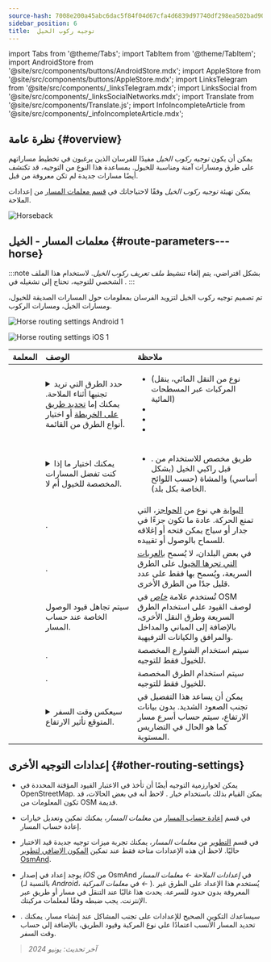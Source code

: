 ```yaml
---
source-hash: 7008e200a45abc6dac5f84f04d67cfa4d6839d97740df298ea502bad90aec24d
sidebar_position: 6
title:  توجيه ركوب الخيل
---
```

import Tabs from '@theme/Tabs';
import TabItem from '@theme/TabItem';
import AndroidStore from '@site/src/components/buttons/AndroidStore.mdx';
import AppleStore from '@site/src/components/buttons/AppleStore.mdx';
import LinksTelegram from '@site/src/components/_linksTelegram.mdx';
import LinksSocial from '@site/src/components/_linksSocialNetworks.mdx';
import Translate from '@site/src/components/Translate.js';
import InfoIncompleteArticle from '@site/src/components/_infoIncompleteArticle.mdx';



## نظرة عامة {#overview}

يمكن أن يكون *توجيه ركوب الخيل* مفيدًا للفرسان الذين يرغبون في تخطيط مساراتهم على طرق ومسارات آمنة ومناسبة للخيول. بمساعدة هذا النوع من التوجيه، قد تكتشف أيضًا مسارات جديدة لم تكن معروفة من قبل.

يمكن تهيئة *توجيه ركوب الخيل* وفقًا لاحتياجاتك في [قسم معلمات المسار](../guidance/navigation-settings.md#route-parameters) من إعدادات الملاحة.

![Horseback](@site/static/img/navigation/routing/horseback_routing_overview.png)


## معلمات المسار - الخيل {#route-parameters---horse}

:::note
بشكل افتراضي، يتم إلغاء تنشيط *ملف تعريف ركوب الخيل*. لاستخدام هذا الملف الشخصي للتوجيه، تحتاج إلى تشغيله في *<Translate android="true" ids="shared_string_menu,shared_string_settings,application_profiles"/>*.
:::

تم تصميم توجيه ركوب الخيل لتزويد الفرسان بمعلومات حول المسارات الصديقة للخيول، ومسارات الخيل، ومسارات الركوب.

<Tabs groupId="operating-systems">

<TabItem value="android" label="أندرويد">

![Horse routing settings Android 1](@site/static/img/navigation/routing/horse-routing-andr.png)

</TabItem>

<TabItem value="ios" label="iOS">

![Horse routing settings iOS 1](@site/static/img/navigation/routing/horse-routing-ios.png)

</TabItem>

</Tabs>

| المعلمة | الوصف | ملاحظة |
|:------------|:---------------|:---------------|
| *<Translate android="true" ids="impassable_road"/>* | <details><summary> حدد الطرق التي تريد تجنبها أثناء الملاحة. يمكنك إما [تحديد طريق على الخريطة](../../map/map-context-menu/#avoid-road) أو اختيار أنواع الطرق من القائمة. </summary> ![Avoid roads Android](@site/static/img/navigation/routing/horse_routing_avoid_android.png) </details> | <ul><li> [<Translate android="true" ids="routing_attr_avoid_ferries_name"/>](https://wiki.openstreetmap.org/wiki/Ferries) (نوع من النقل المائي، ينقل المركبات عبر المسطحات المائية)</li><li>[<Translate android="true" ids="routing_attr_avoid_stairs_name"/>](https://wiki.openstreetmap.org/wiki/Tag:highway%3Dsteps)</li><li>[<Translate android="true" ids="routing_attr_avoid_tunnels_name"/>](https://wiki.openstreetmap.org/wiki/Key:tunnel)</li><li>[<Translate android="true" ids="routing_attr_avoid_motorway_name"/>](https://wiki.openstreetmap.org/wiki/Tag:highway%3Dmotorway)</li></ul>|
| *<Translate android="true" ids="prefer_in_routing_title"/>* | <details><summary> يمكنك اختيار ما إذا كنت تفضل المسارات المخصصة للخيول أم لا. </summary> ![Prefer horses routes Android](@site/static/img/navigation/routing/horse_routing_prefer_android.png) </details> | <ul><li>[<Translate android="true" ids="routing_attr_prefer_horse_routes_name"/>](https://wiki.openstreetmap.org/wiki/Tag:highway%3Dbridleway). طريق مخصص للاستخدام من قبل راكبي الخيل (بشكل أساسي) والمشاة (حسب اللوائح الخاصة بكل بلد). </li></ul> |
| *<Translate android="true" ids="routing_attr_allow_gate_name"/>* | <Translate android="true" ids="routing_attr_allow_gate_description"/>. | [البوابة](https://wiki.openstreetmap.org/wiki/Tag:barrier%3Dgate) هي نوع من [الحواجز](https://wiki.openstreetmap.org/wiki/Key:barrier)، التي تمنع الحركة. عادة ما تكون جزءًا في جدار أو سياج يمكن فتحه أو إغلاقه للسماح بالوصول أو تقييده. |
| *<Translate android="true" ids="routing_attr_carriage_restrictions_name"/>* | <Translate android="true" ids="routing_attr_carriage_restrictions_description"/>. | في بعض البلدان، لا يُسمح [بالعربات التي تجرها الخيول](https://wiki.openstreetmap.org/wiki/Key:carriage) على الطرق السريعة، ويُسمح بها فقط على عدد قليل جدًا من الطرق الأخرى. |
| *<Translate android="true" ids="routing_attr_allow_private_name"/>* | سيتم تجاهل قيود الوصول الخاصة عند حساب المسار. | تُستخدم علامة *[خاص](https://wiki.openstreetmap.org/wiki/Key:access)* في OSM لوصف القيود على استخدام الطرق السريعة وطرق النقل الأخرى، بالإضافة إلى المباني والمداخل والمرافق والكيانات الترفيهية. |
| *<Translate android="true" ids="routing_attr_only_permitted_streets_name"/>* | <Translate android="true" ids="routing_attr_only_permitted_streets_description"/>. | سيتم استخدام الشوارع المخصصة للخيول فقط للتوجيه. |
| *<Translate android="true" ids="routing_attr_only_permitted_ways_name"/>* | <Translate android="true" ids="routing_attr_only_permitted_ways_description"/>. | سيتم استخدام الطرق المخصصة للخيول فقط للتوجيه. |
|*<Translate android="true" ids="routing_attr_height_obstacles_name"/>* | <details><summary> سيعكس وقت السفر المتوقع تأثير الارتفاع. </summary> ![Use elevation data Android](@site/static/img/navigation/routing/horse_routing_elevation_android.png) </details> | يمكن أن يساعد هذا التفضيل في تجنب الصعود الشديد. بدون بيانات الارتفاع، سيتم حساب أسرع مسار كما هو الحال في التضاريس المستوية. |


## إعدادات التوجيه الأخرى {#other-routing-settings}

- يمكن لخوارزمية التوجيه أيضًا أن تأخذ في الاعتبار القيود المؤقتة المحددة في OpenStreetMap. يمكن القيام بذلك باستخدام خيار [<Translate android="true" ids="temporary_conditional_routing"/>](../routing/osmand-routing.md#consider-temporary-limitations). لاحظ أنه في بعض الحالات، قد تكون المعلومات من OSM قديمة.

- في قسم [إعادة حساب المسار](../../navigation/guidance/navigation-settings.md#recalculate-route) من *معلمات المسار*، يمكنك تمكين وتعديل خيارات إعادة حساب المسار.

- في قسم [التطوير](../guidance/navigation-settings.md#development-settings) من *معلمات المسار*، يمكنك تجربة ميزات توجيه جديدة قيد الاختبار حاليًا. لاحظ أن هذه الإعدادات متاحة فقط عند تمكين [المكون الإضافي لتطوير OsmAnd](../../plugins/development.md).

- يوجد إعداد [<Translate ios="true" ids="road_speeds"/>](../guidance/navigation-settings.md#road-speeds) في إصدار *iOS* من OsmAnd في *إعدادات الملاحة ← معلمات المسار* (بالنسبة لـ *Android*، في *معلمات المركبة ← [<Translate android="true" ids="default_speed_setting_title"/>](../guidance/navigation-settings.md#default-speed--road-speeds)*). يُستخدم هذا الإعداد على الطرق غير المعروفة بدون حدود للسرعة. يحدث هذا غالبًا عند التنقل في مسار أو طريق عبر الإنترنت. يجب ضبطه وفقًا لمعلمات مركبتك.

- [<Translate ios="true" ids="vehicle_parameters"/>](../guidance/navigation-settings.md#vehicle-parameters). سيساعدك التكوين الصحيح للإعدادات على تجنب المشاكل عند إنشاء مسار. يمكنك تحديد المسار الأنسب اعتمادًا على نوع المركبة وقيود الطريق، بالإضافة إلى حساب وقت السفر.

> *آخر تحديث: يونيو 2024*